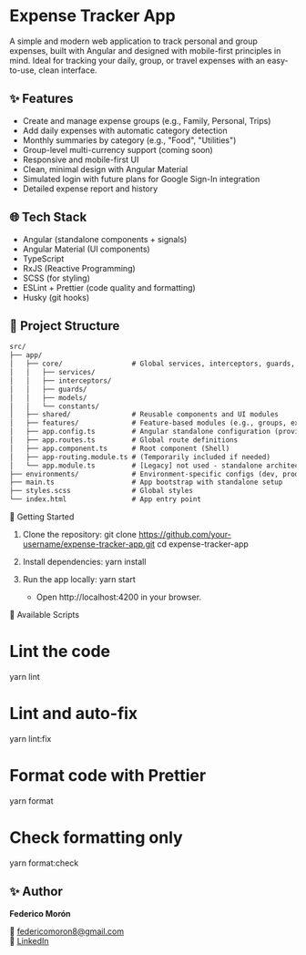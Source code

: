 # Expense Tracker App

A simple and modern web application to track personal and group expenses, built with Angular and designed with mobile-first principles in mind. Ideal for tracking your daily, group, or travel expenses with an easy-to-use, clean interface.

## ✨ Features

- Create and manage expense groups (e.g., Family, Personal, Trips)
- Add daily expenses with automatic category detection
- Monthly summaries by category (e.g., "Food", "Utilities")
- Group-level multi-currency support (coming soon)
- Responsive and mobile-first UI
- Clean, minimal design with Angular Material
- Simulated login with future plans for Google Sign-In integration
- Detailed expense report and history

## 🌐 Tech Stack

- Angular (standalone components + signals)
- Angular Material (UI components)
- TypeScript
- RxJS (Reactive Programming)
- SCSS (for styling)
- ESLint + Prettier (code quality and formatting)
- Husky (git hooks)

## 🏢 Project Structure

```txt
src/
├── app/
│   ├── core/                 # Global services, interceptors, guards, constants, models
│   │   ├── services/
│   │   ├── interceptors/
│   │   ├── guards/
│   │   ├── models/
│   │   └── constants/
│   ├── shared/               # Reusable components and UI modules
│   ├── features/             # Feature-based modules (e.g., groups, expenses)
│   ├── app.config.ts         # Angular standalone configuration (providers, routing, etc.)
│   ├── app.routes.ts         # Global route definitions
│   ├── app.component.ts      # Root component (Shell)
│   ├── app-routing.module.ts # (Temporarily included if needed)
│   └── app.module.ts         # [Legacy] not used - standalone architecture
├── environments/             # Environment-specific configs (dev, prod)
├── main.ts                   # App bootstrap with standalone setup
├── styles.scss               # Global styles
└── index.html                # App entry point
```

🚀 Getting Started

1. Clone the repository:
   git clone https://github.com/your-username/expense-tracker-app.git
   cd expense-tracker-app

2. Install dependencies:
   yarn install

3. Run the app locally:
   yarn start

   - Open http://localhost:4200 in your browser.

🔧 Available Scripts

# Lint the code

yarn lint

# Lint and auto-fix

yarn lint:fix

# Format code with Prettier

yarn format

# Check formatting only

yarn format:check

## ✨ Author

**Federico Morón**

📧 [federicomoron8@gmail.com](mailto:federicomoron8@gmail.com)  
🔗 [LinkedIn](https://www.linkedin.com/in/federicomoron/)
